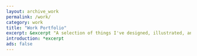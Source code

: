 ```yaml
---
layout: archive_work
permalink: /work/
category: work
title: "Work Portfolio"
excerpt: &excerpt "A selection of things I've designed, illustrated, and developed."
introduction: *excerpt
ads: false
---
```

